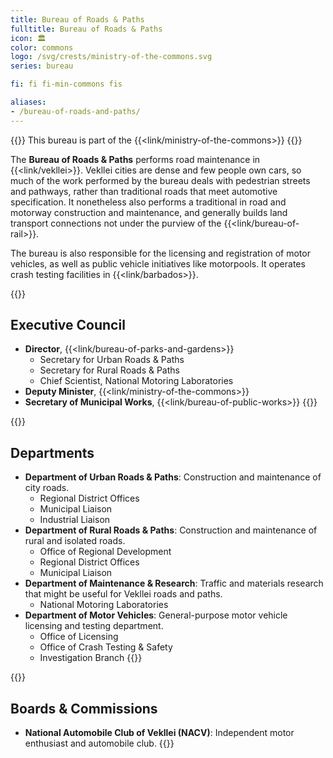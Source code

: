 ```yaml
---
title: Bureau of Roads & Paths
fulltitle: Bureau of Roads & Paths
icon: 🏛️
color: commons
logo: /svg/crests/ministry-of-the-commons.svg
series: bureau

fi: fi fi-min-commons fis

aliases:
- /bureau-of-roads-and-paths/
---
```

{{<note series>}}
 This bureau is part of the {{<link/ministry-of-the-commons>}}
{{</note>}}

The <span class="fi fi-min-commons fis"></span> **Bureau of Roads & Paths** performs road maintenance in {{<link/vekllei>}}. Vekllei cities are dense and few people own cars, so much of the work performed by the bureau deals with pedestrian streets and pathways, rather than traditional roads that meet automotive specification. It nonetheless also performs a traditional in road and motorway construction and maintenance, and generally builds land transport connections not under the purview of the {{<link/bureau-of-rail>}}.

The bureau is also responsible for the licensing and registration of motor vehicles, as well as public vehicle initiatives like motorpools. It operates crash testing facilities in {{<link/barbados>}}.

{{<note panel>}}
## Executive Council

* **Director**, {{<link/bureau-of-parks-and-gardens>}}
    * Secretary for Urban Roads & Paths
    * Secretary for Rural Roads & Paths
    * Chief Scientist, National Motoring Laboratories
* **Deputy Minister**, {{<link/ministry-of-the-commons>}}
* **Secretary of Municipal Works**, {{<link/bureau-of-public-works>}}
{{</note>}}

{{<note panel>}}
## Departments
* **Department of Urban Roads & Paths**: Construction and maintenance of city roads.
    * Regional District Offices
    * Municipal Liaison
    * Industrial Liaison
* **Department of Rural Roads & Paths**: Construction and maintenance of rural and isolated roads.
    * Office of Regional Development
    * Regional District Offices
    * Municipal Liaison
* **Department of Maintenance & Research**: Traffic and materials research that might be useful for Vekllei roads and paths.
    * National Motoring Laboratories
* **Department of Motor Vehicles**: General-purpose motor vehicle licensing and testing department.
    * Office of Licensing
    * Office of Crash Testing & Safety
    * Investigation Branch
{{</note>}}

{{<note panel>}}
## Boards & Commissions

* **National Automobile Club of Vekllei (NACV)**: Independent motor enthusiast and automobile club.
{{</note>}}